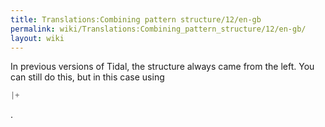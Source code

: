 ```yaml
---
title: Translations:Combining pattern structure/12/en-gb
permalink: wiki/Translations:Combining_pattern_structure/12/en-gb/
layout: wiki
---
```


In previous versions of Tidal, the structure always came from the left.
You can still do this, but in this case using

``` Haskell
|+
```

.
